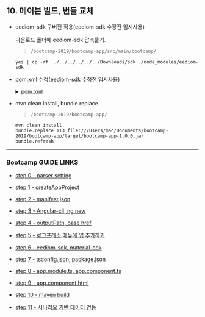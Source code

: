 ## 10. 메이븐 빌드, 번들 교체

- eediom-sdk 구버전 적용(eediom-sdk 수정전 임시사용)

	다운로드 폴더에 eediom-sdk 압축풀기.
	>`/bootcamp-2019/bootcamp-app/src/main/bootcamp/`

	```
	yes | cp -rf ../../../../../../Downloads/sdk ./node_modules/eediom-sdk
	```

- pom.xml 수정(eediom-sdk 수정전 임시사용)
	<details>
	<summary>pom.xml</summary>
	<div markdown="1">

	```
	<project
		xsi:schemaLocation="http://maven.apache.org/POM/4.0.0 http://maven.apache.org/xsd/maven-4.0.0.xsd"
		xmlns="http://maven.apache.org/POM/4.0.0" xmlns:xsi="http://www.w3.org/2001/XMLSchema-instance">
		<modelVersion>4.0.0</modelVersion>
		<groupId>com.logpresso</groupId>
		<artifactId>bootcamp-app</artifactId>
		<version>1.0.0</version>
		<packaging>bundle</packaging>
		<name>Bootcamp App</name>
		<build>
			<plugins>
				<plugin>
					<groupId>org.apache.maven.plugins</groupId>
					<artifactId>maven-compiler-plugin</artifactId>
					<version>3.3</version>
					<configuration>
						<encoding>UTF-8</encoding>
						<source>8</source>
						<target>8</target>
						<debug>true</debug>
						<optimize>true</optimize>
						<showDeprecations>true</showDeprecations>
					</configuration>
				</plugin>
				<plugin>
					<groupId>org.apache.felix</groupId>
					<artifactId>maven-bundle-plugin</artifactId>
					<version>4.1.0</version>
					<extensions>true</extensions>
					<configuration>
						<instructions>
							<Bundle-SymbolicName>com.logpresso.bootcamp</Bundle-SymbolicName>						
							<Export-Package>
								com.logpresso.bootcamp.app,
								com.logpresso.bootcamp.msgbus
							</Export-Package>
							<Import-Package>
								*
							</Import-Package>
							<Private-Package>
								com.logpresso.bootcamp.command,
								com.logpresso.bootcamp.logger,
								com.logpresso.bootcamp.model,
								com.logpresso.bootcamp.parser,
								com.logpresso.bootcamp.script
							</Private-Package>
						</instructions>
					</configuration>
				</plugin>
				<plugin>
					<groupId>org.apache.felix</groupId>
					<artifactId>maven-ipojo-plugin</artifactId>
					<version>1.12.1</version>
					<executions>
						<execution>
							<goals>
								<goal>ipojo-bundle</goal>
							</goals>
						</execution>
					</executions>
				</plugin>
				<plugin>
					<groupId>com.github.eirslett</groupId>
					<artifactId>frontend-maven-plugin</artifactId>
					<version>1.6</version>
					<configuration>
						<workingDirectory>src/main/bootcamp</workingDirectory>
					</configuration>
					<executions>
						<execution>
							<id>install node and yarn</id>
							<goals>
								<goal>install-node-and-yarn</goal>
							</goals>
							<phase>pre-clean</phase>
							<configuration>
								<nodeVersion>v11.7.0</nodeVersion>
								<yarnVersion>v1.13.0</yarnVersion>
								<downloadRoot>http://staging.araqne.org/nodejs/dist/</downloadRoot>
							</configuration>
						</execution>
						<execution>
							<id>build all</id>
							<goals>
								<goal>yarn</goal>
							</goals>
							<phase>generate-resources</phase>
							<configuration>
								<arguments>run build</arguments>
							</configuration>
						</execution>
					</executions>
				</plugin>
			</plugins>
		</build>
		<repositories>
			<repository>
				<id>splunk-artifactory</id>
				<name>Splunk Releases</name>
				<url>http://splunk.jfrog.io/splunk/ext-releases-local</url>
			</repository>
		</repositories>
		<dependencies>
			<dependency>
				<groupId>org.apache.felix</groupId>
				<artifactId>org.apache.felix.ipojo</artifactId>
				<version>1.10.1</version>
			</dependency>
			<dependency>
				<groupId>org.apache.felix</groupId>
				<artifactId>org.apache.felix.ipojo.annotations</artifactId>
				<version>1.10.1</version>
			</dependency>
			<dependency>
				<groupId>org.slf4j</groupId>
				<artifactId>slf4j-api</artifactId>
				<version>1.7.12</version>
			</dependency>
			<dependency>
				<groupId>org.slf4j</groupId>
				<artifactId>slf4j-simple</artifactId>
				<scope>test</scope>
				<version>1.7.12</version>
			</dependency>
			<dependency>
				<groupId>org.araqne</groupId>
				<artifactId>araqne-log-api</artifactId>
				<version>3.12.7</version>
			</dependency>
			<dependency>
				<groupId>org.araqne</groupId>
				<artifactId>araqne-logdb</artifactId>
				<version>3.9.1-1</version>
			</dependency>
			<dependency>
				<groupId>org.araqne</groupId>
				<artifactId>araqne-confdb</artifactId>
				<version>1.0.2</version>
			</dependency>
			<dependency>
				<groupId>com.splunk</groupId>
				<artifactId>splunk</artifactId>
				<version>1.6.5.0</version>
			</dependency>
			<dependency>
				<groupId>org.araqne</groupId>
				<artifactId>araqne-httpd</artifactId>
				<version>1.6.4</version>
			</dependency>
			<dependency>
				<groupId>org.araqne</groupId>
				<artifactId>araqne-msgbus</artifactId>
				<version>1.12.4</version>
			</dependency>		
			<dependency>
				<groupId>org.araqne</groupId>
				<artifactId>araqne-webconsole</artifactId>
				<version>3.18.1-1</version>
			</dependency>
			<dependency>
				<groupId>org.araqne</groupId>
				<artifactId>araqne-dom</artifactId>
				<version>3.5.4-2</version>
			</dependency>
		</dependencies>
	</project>
	```
	</div>
	</details>


- mvn clean install, bundle.replace

	>`/bootcamp-2019/bootcamp-app/`

	```
	mvn clean install
	bundle.replace 113 file:///Users/mac/Documents/bootcamp-2019/bootcamp-app/target/bootcamp-app-1.0.0.jar
	bundle.refresh
	```

---
### Bootcamp GUIDE LINKS
* [step 0 - parser setting](step0.md)
	
* [step 1 - createAppProject](step1.md)

* [step 2 - manifest.json](step2.md)

* [step 3 - Angular-cli, ng new](step3.md)

* [step 4 - outputPath, base href](step4.md)

* [step 5 - 로그프레소 메뉴에 앱 추가하기](step5.md)

* [step 6 - eediom-sdk, material-cdk](step6.md)

* [step 7 - tsconfig.json, package.json](step7.md)

* [step 8 - app.module.ts, app.component.ts](step8.md)

* [step 9 - app.component.html](step9.md)

* [step 10 - maven build](step10.md)

* [step 11 - 시나리오 기반 데이터 연동](step11.md)